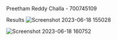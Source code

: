 
Preetham Reddy Challa - 700745109




Results
![Screenshot 2023-06-18 155028](https://github.com/Preetham1526/ML-Project/assets/137002710/db97ef9a-a758-4c29-813b-9209063bd0e4)

![Screenshot 2023-06-18 160752](https://github.com/Preetham1526/ML-Project/assets/137002710/bc91eb7f-7dc9-4578-b401-ab9559a88131)


